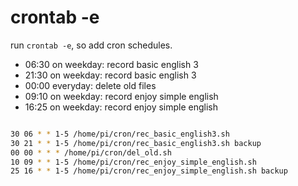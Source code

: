 # crontab -e

run `crontab -e`, so add cron schedules.

- 06:30 on weekday: record basic english 3
- 21:30 on weekday: record basic english 3
- 00:00 everyday: delete old files
- 09:10 on weekday: record enjoy simple english
- 16:25 on weekday: record enjoy simple english

```sh

30 06 * * 1-5 /home/pi/cron/rec_basic_english3.sh
30 21 * * 1-5 /home/pi/cron/rec_basic_english3.sh backup
00 00 * * * /home/pi/cron/del_old.sh
10 09 * * 1-5 /home/pi/cron/rec_enjoy_simple_english.sh
25 16 * * 1-5 /home/pi/cron/rec_enjoy_simple_english.sh backup

```
